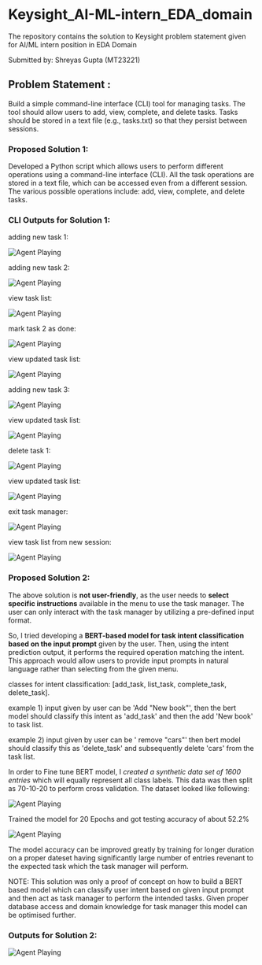 # Keysight_AI-ML-intern_EDA_domain
The repository contains the solution to Keysight problem statement given for AI/ML intern position in EDA Domain

Submitted by: Shreyas Gupta (MT23221)

## Problem Statement : 
Build a simple command-line interface (CLI) tool for managing tasks. The tool should allow users to add, view, complete, and delete tasks. Tasks should be stored in a text file (e.g., tasks.txt) so that they persist between sessions.


### Proposed Solution 1:
Developed a Python script which allows users to perform different operations using a command-line interface (CLI). All the task operations are stored in a text file, which can be accessed even from a different session. The various possible operations include: add, view, complete, and delete tasks.

### CLI Outputs for Solution 1:

adding new task 1:

![Agent Playing](assets/add_task_1.png)


adding new task 2:

![Agent Playing](assets/add_task_2.png)


view task list:

![Agent Playing](assets/view_task.png)


mark task 2 as done:

![Agent Playing](assets/mark_done_2.png)


view updated task list:

![Agent Playing](assets/view_updated_task.png)


adding new task 3:

![Agent Playing](assets/add_task_3.png)


view updated task list:

![Agent Playing](assets/view_updated_task_1.png)


delete task 1:

![Agent Playing](assets/del_task_1.png)


view updated task list:

![Agent Playing](assets/view_updated_task_2.png)


exit task manager:

![Agent Playing](assets/exit_task.png)


view task list from new session:

![Agent Playing](assets/view_task_after_exit.png)


### Proposed Solution 2:
The above solution is **not user-friendly**, as the user needs to **select specific instructions** available in the menu to use the task manager. The user can only interact with the task manager by utilizing a pre-defined input format.

So, I tried developing a **BERT-based model for task intent classification based on the input prompt** given by the user. Then, using the intent prediction output, it performs the required operation matching the intent. This approach would allow users to provide input prompts in natural language rather than selecting from the given menu.

classes for intent classification: [add_task, list_task, complete_task, delete_task].

example 1) input given by user can be 'Add "New book"', then the bert model should classify this intent as 'add_task' and then the add 'New book' to task list.

example 2) input given by user can be ' remove "cars"' then bert model should classify this as 'delete_task' and subsequently delete 'cars' from the task list.

In order to Fine tune BERT model, I *created a synthetic data set of 1600 entries* which will equally represent all class labels. This data was then split as 70-10-20 to perform cross validation.
The dataset looked like following:

![Agent Playing](assets/data.png)


Trained the model for 20 Epochs and got testing accuracy of about 52.2%

![Agent Playing](assets/accur.png)
 

The model accuracy can be improved greatly by training for longer duration on a  proper dateset having significantly large number of entries revenant to the expected task which the task manager will perform. 


NOTE: This solution was only a proof of concept on how to build a BERT based model which can classify user intent based on given input prompt and then act as task manager to perform the intended tasks.
Given proper database access and domain knowledge for task manager this model can be optimised further.

### Outputs for Solution 2:

![Agent Playing](assets/ouput.png)
